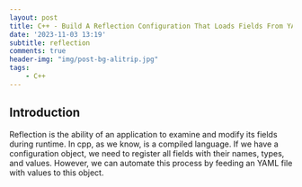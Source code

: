 ```yaml
---
layout: post
title: C++ - Build A Reflection Configuration That Loads Fields From YAML Without Manual Loading
date: '2023-11-03 13:19'
subtitle: reflection
comments: true
header-img: "img/post-bg-alitrip.jpg"
tags:
    - C++
---
```


## Introduction

Reflection is the ability of an application to examine and modify its fields during runtime. In cpp, as we know, is a compiled language. If we have a configuration object, we need to register all fields with their names, types, and values. However, we can automate this process by feeding an YAML file with values to this object.